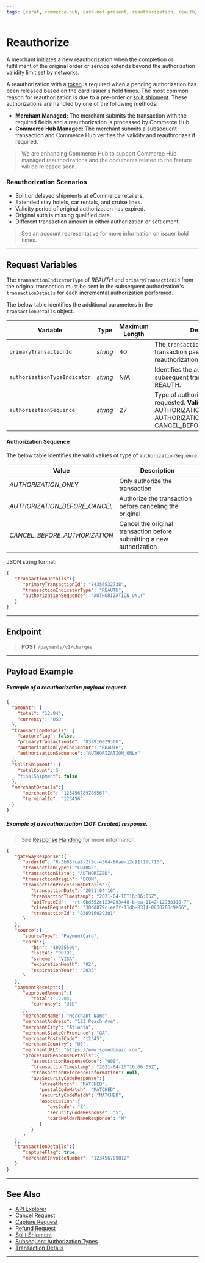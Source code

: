 ```yaml
---
tags: [carat, commerce-hub, card-not-present, reauthorization, reauth, reauthorize, authorization]
---
```


# Reauthorize

A merchant initiates a new reauthorization when the completion or fulfillment of the original order or service extends beyond the authorization validity limit set by networks.

A reauthorization with a [token](?path=docs/Resources/API-Documents/Payments_VAS/Payment-Token.md) is required when a pending authorization has been released based on the card issuer's hold times. The most common reason for reauthorization is due to a pre-order or [split shipment](?path=docs/Resources/Guides/Split-Shipment.md). These authorizations are handled by one of the following methods:

- **Merchant Managed:** The merchant submits the transaction with the required fields and a reauthorization is processed by Commerce Hub.
- **Commerce Hub Managed:** The merchant submits a subsequent transaction and Commerce Hub verifies the validity and reauthrorizes if required.

<!-- theme: danger -->
> We are enhancing Commerce Hub to support Commerce Hub managed reauthorizations and the documents related to the feature will be released soon.

### Reauthorization Scenarios

- Split or delayed shipments at eCommerce retailers.
- Extended stay hotels, car rentals, and cruise lines.
- Validity period of original authorization has expired.
- Original auth is missing qualified data.
- Different transaction amount in either authorization or settlement.

<!-- theme: info --> 
> See an account representative for more information on issuer hold times.
 
---

## Request Variables

The `transactionIndicatorType` of *REAUTH* and `primaryTransactionId` from the original transaction must be sent in the subsequent authorization's `transactionDetails` for each incremental authorization performed.

<!--
type: tab
title: transactionDetails
-->

The below table identifies the additional parameters in the `transactionDetails` object.

| Variable | Type| Maximum Length | Description |
|---------|----------|----------------|---------|
| `primaryTransactionId` | *string* | 40 | The `transactionId` from the original transaction passed for a reauthorization.|
| `authorizationTypeIndicator` | *string* | N/A | Identifies the authorization type of subsequent transactions. **Value:** REAUTH.|
| `authorizationSequence` | *string* | 27 | Type of authorization sequence requested. **Valid Value:** AUTHORIZATION_ONLY (default), AUTHORIZATION_BEFORE_CANCEL, CANCEL_BEFORE_AUTHORIZATION.|

#### Authorization Sequence

The below table identifies the valid values of type of `authorizationSequence`.

| Value | Description |
| ----- | ----- |
| *AUTHORIZATION_ONLY* | Only authorize the transaction |
| *AUTHORIZATION_BEFORE_CANCEL* | Authorize the transaction before canceling the original |
| *CANCEL_BEFORE_AUTHORIZATION* | Cancel the original transaction before submitting a new authorization |

<!--
type: tab
title: JSON Example
-->

JSON string format:

```json
{
   "transactionDetails":{
      "primaryTransactionId": "84356532738",
      "transactionIndicatorType": "REAUTH",
      "authorizationSequence": "AUTHORIZATION_ONLY"
   }
}
```

<!-- type: tab-end -->

---

## Endpoint
<!-- theme: success -->
>**POST** `/payments/v1/charges`

---

## Payload Example

<!--
type: tab
title: Request
-->

##### Example of a reauthorization payload request.

```json
{
  "amount": {
    "total": "12.04",
    "currency": "USD"
  },
  "transactionDetails": {
    "captureFlag": false,
    "primaryTransactionId": "838916029300",
    "authorizationTypeIndicator": "REAUTH",
    "authorizationSequence": "AUTHORIZATION_ONLY"
  },
  "splitShipment": {
    "totalCount": 5
    "finalShipment": false
  },
  "merchantDetails":{
      "merchantId": "123456789789567",
      "terminalId": "123456"
  }
}
```
<!--
type: tab
title: Response
-->

##### Example of a reauthorization (201: Created) response.

<!-- theme: info -->
> See [Response Handling](?path=docs/Resources/Guides/Response-Codes/Response-Handling.md) for more information.

```json
{
   "gatewayResponse":{
      "orderId": "R-3b83fca8-2f9c-4364-86ae-12c91f1fcf16",
      "transactionType": "CHARGE",
      "transactionState": "AUTHORIZED",
      "transactionOrigin": "ECOM",
      "transactionProcessingDetails":{
         "transactionDate": "2021-04-16",
         "transactionTimestamp": "2021-04-16T16:06:05Z",
         "apiTraceId": "rrt-0bd552c12342d3448-b-ea-1142-12938318-7",
         "clientRequestId": "30dd879c-ee2f-11db-8314-0800200c9a66",
         "transactionId": "838916029301"
      }
   },
   "source":{
      "sourceType": "PaymentCard",
      "card":{
         "bin": "40055500",
         "last4": "0019",
         "scheme": "VISA",
         "expirationMonth": "02",
         "expirationYear": "2035"
      }
   },
   "paymentReceipt":{
      "approvedAmount":{
         "total": 12.04,
         "currency": "USD"
      },
      "merchantName": "Merchant Name",
      "merchantAddress": "123 Peach Ave",
      "merchantCity": "Atlanta",
      "merchantStateOrProvince": "GA",
      "merchantPostalCode": "12345",
      "merchantCountry": "US",
      "merchantURL": "https://www.somedomain.com",
      "processorResponseDetails":{
         "associationResponseCode": "000",
         "transactionTimestamp": "2021-04-16T16:06:05Z",
         "transactionReferenceInformation": null,
         "avsSecurityCodeResponse":{
            "streetMatch": "MATCHED",
            "postalCodeMatch": "MATCHED",
            "securityCodeMatch": "MATCHED",
            "association":{
               "avsCode": "Z",
               "securityCodeResponse": "S",
               "cardHolderNameResponse": "M"
            }
         }
      }
   },
   "transactionDetails":{
      "captureFlag": true,
      "merchantInvoiceNumber": "123456789012"
   }
}
```

<!-- type: tab-end -->

---

## See Also

- [API Explorer](../api/?type=post&path=/payments/v1/charges)
- [Cancel Request](?path=docs/Resources/API-Documents/Payments/Cancel.md)
- [Capture Request](?path=docs/Resources/API-Documents/Payments/Capture.md)
- [Refund Request](?path=docs/Resources/API-Documents/Payments/Refund.md)
- [Split Shipment](?path=docs/Resources/Guides/Split-Shipment.md)
- [Subsequent Authorization Types](?path=docs/Resources/Guides/Authorizations/Authorization-Types.md)
- [Transaction Details](?path=docs/Resources/Master-Data/Transaction-Details.md)

---
